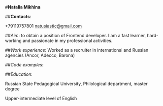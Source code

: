 #**Natalia Mikhina**  

##**Contacts**:  

+79119757801
natusiastic@gmail.com  

##*Aim*: to obtain a position of Frontend developer.
I am a fast learner, hard-working and passionate in my professional activities.  

##*Work experience*: Worked as a recruiter in international and Russian agencies (Ancor, Adecco, Barona)  

##*Code examples*:  

##*Education*:  

Russian State Pedagogical University, Philological department, master degree  

Upper-intermediate level of English

